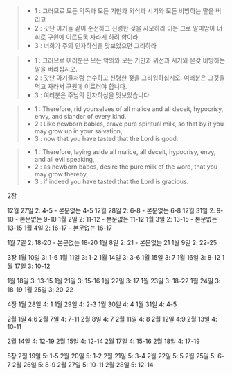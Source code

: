 >* 1 : 그러므로 모든 악독과 모든 기만과 외식과 시기와 모든 비방하는 말을 버리고 
>* 2 : 갓난 아기들 같이 순전하고 신령한 젖을 사모하라 이는 그로 말미암아 너희로 구원에 이르도록 자라게 하려 함이라 
>* 3 : 너희가 주의 인자하심을 맛보았으면 그리하라 

>* 1 : 그러므로 여러분은 모든 악의와 모든 기만과  위선과 시기와 온갖 비방하는 말을 버리십시오. 
>* 2 : 갓난  아기들처럼 순수하고 신령한 젖을 그리워하십시오. 여러분은 그것을 먹고 자라서 구원에 이르러야 합니다. 
>* 3 : 여러분은 주님의 인자하심을 맛보았습니다. 

>* 1 : Therefore, rid yourselves of all malice and all deceit, hypocrisy, envy, and slander of every kind. 
>* 2 : Like newborn babies, crave pure spiritual milk, so that by it you may grow up in your salvation, 
>* 3 : now that you have tasted that the Lord is good.

>* 1 : Therefore, laying aside all malice, all deceit, hypocrisy, envy, and all evil speaking, 
>* 2 : as newborn babes, desire the pure milk of the word, that you may grow thereby, 
>* 3 : if indeed you have tasted that the Lord is gracious.

2장

12월 27일 2: 4-5 -               본문없는 4-5
12월 28일 2: 6-8 -               본문없는 6-8
12월 31일 2: 9-10 -              본문없는 9-10
1월 2일 2: 11-12 -              본문없는 11-12
1월 3일 2: 13-15 -              본문없는 13-15
1월 4일 2: 16-17 -              본문없는 16-17

1월 7일 2: 18-20 -              본문없는 18-20
1월 8일 2: 21 -                 본문없는 21
1월 9일 2: 22-25

3장
1월 10일 3: 1-6
1월 11일 3: 1-2
1월 14일 3: 3-6
1월 15일 3: 7
1월 16일 3: 8-12
1월 17일 3: 10-12

1월 18일 3: 13-15
1월 21일 3: 15-16
1월 22일 3: 17
1월 23일 3: 18-22
1월 24일 3: 18-19
1월 25일 3: 20-22

4장
1월 28일 4: 1
1월 29일 4: 2-3
1월 30일 4: 4
1월 31일 4: 4-5

2월 1일 4:6
2월 7일 4: 7-11
2월 8일 4: 7
2월 11일 4: 8
2월 12일 4:9
2월 13일 4: 10-11

2월 14일 4: 12-19
2월 15일 4: 12-14
2월 17일 4: 15-16
2월 18일 4: 17-19

5장
2월 19일 5: 1-5
2월 20일 5: 1-2
2월 21일 5: 3-4
2월 22일 5: 5
2월 25일 5: 6-7
2월 26일 5: 8-9
2월 27일 5: 10-11
2월 28일 5: 12-14
